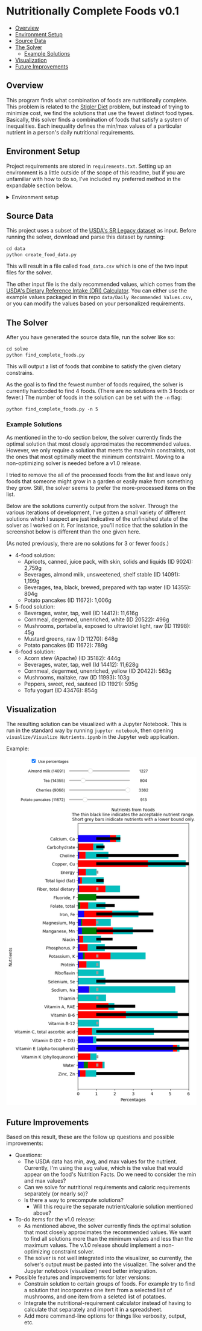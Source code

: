 # Nutritionally Complete Foods v0.1

* [Overview](#Overview)
* [Environment Setup](#Environment-Setup)
* [Source Data](#Source-Data)
* [The Solver](#The-Solver)
  * [Example Solutions](#Example-Solutions)
* [Visualization](#Visualization)
* [Future Improvements](#Future-Improvements)

## Overview

This program finds what combination of foods are nutritionally complete. This problem is related to the [Stigler Diet](https://en.wikipedia.org/wiki/Stigler_diet) problem, but instead of trying to minimize cost, we find the solutions that use the fewest distinct food types. Basically, this solver finds a combination of foods that satisfy a system of inequalities. Each inequality defines the min/max values of a particular nutrient in a person's daily nutritional requirements.



## Environment Setup

Project requirements are stored in `requirements.txt`. Setting up an environment is a little outside of the scope of this readme, but if you are unfamiliar with how to do so, I've included my preferred method in the expandable section below.

<details>
  <summary>Environment setup</summary>

```
# Your OS will need the prerequisites, and that's not particularly straightforward.
# This is what you'll need to install on Ubuntu:
sudo apt install curl git-core gcc make zlib1g-dev libbz2-dev libreadline-dev libsqlite3-dev libssl-dev liblzma-dev

# Install pyenv.
curl https://pyenv.run | bash

# Integrate into your shell. (Restart your shell after this.)
echo 'export PYENV_ROOT="$HOME/.pyenv"' >> ~/.bashrc
echo 'export PATH="$PYENV_ROOT/bin:$PATH"' >> ~/.bashrc
echo 'eval "$(pyenv init -)"' >> ~/.bashrc

# Create a virtual environment with Python 3.12.2
pyenv virtualenv 3.12.2 nutritionally-complete-foods

# Activate that virtual environment
pyenv activate nutritionally-complete-foods

# Install the requirements to that environment
pip install -r requirements.txt

# ...

# Deactivate the environment when you're done
source deactive
```

</details>




## Source Data

This project uses a subset of the [USDA's SR Legacy dataset](https://fdc.nal.usda.gov/) as input. Before running the solver, download and parse this dataset by running:

```
cd data
python create_food_data.py
```

This will result in a file called `food_data.csv` which is one of the two input files for the solver.

The other input file is the daily recommended values, which comes from the [USDA's Dietary Reference Intake (DRI) Calculator](https://www.nal.usda.gov/human-nutrition-and-food-safety/dri-calculator). You can either use the example values packaged in this repo `data/Daily Recommended Values.csv`, or you can modify the values based on your personalized requirements.



## The Solver

After you have generated the source data file, run the solver like so:

```
cd solve
python find_complete_foods.py
```

This will output a list of foods that combine to satisfy the given dietary constrains. 

As the goal is to find the fewest number of foods required, the solver is currently hardcoded to find 4 foods. (There are no solutions with 3 foods or fewer.) The number of foods in the solution can be set with the `-n` flag:

```
python find_complete_foods.py -n 5
```



### Example Solutions

As mentioned in the to-do section below, the solver currently finds the optimal solution that most closely approximates the recommended values. However, we only require a solution that meets the max/min constraints, not the ones that most optimally meet the minimum contstraint. Moving to a non-optimizing solver is needed before a v1.0 release.

I tried to remove the all of the processed foods from the list and leave only foods that someone might grow in a garden or easily make from something they grow. Still, the solver seems to prefer the more-processed items on the list.

Below are the solutions currently output from the solver. Through the various iterations of development, I've gotten a small variety of different solutions which I suspect are just indicative of the unfinished state of the solver as I worked on it. For instance, you'll notice that the solution in the screenshot below is different than the one given here.

(As noted previously, there are no solutions for 3 or fewer foods.)

* 4-food solution:
  * Apricots, canned, juice pack, with skin, solids and liquids (ID 9024): 2,759g
  * Beverages, almond milk, unsweetened, shelf stable (ID 14091): 1,199g
  * Beverages, tea, black, brewed, prepared with tap water (ID 14355): 804g
  * Potato pancakes (ID 11672): 1,006g
* 5-food solution:
  * Beverages, water, tap, well (ID 14412): 11,616g
  * Cornmeal, degermed, unenriched, white (ID 20522): 496g
  * Mushrooms, portabella, exposed to ultraviolet light, raw (ID 11998): 45g
  * Mustard greens, raw (ID 11270): 648g
  * Potato pancakes (ID 11672): 789g
* 6-food solution:
  * Acorn stew (Apache) (ID 35182): 444g
  * Beverages, water, tap, well (Id 14412): 11,628g
  * Cornmeal, degermed, unenriched, yellow (ID 20422): 563g
  * Mushrooms, maitake, raw (ID 11993): 103g                             
  * Peppers, sweet, red, sauteed (ID 11921): 595g
  * Tofu yogurt (ID 43476): 854g



## Visualization

The resulting solution can be visualized with a Jupyter Notebook.  This is run in the standard way by running `jupyter notebook`, then opening `visualize/Visualize Nutrients.ipynb` in the Jupyter web application. 

Example:

![Screenshot of the Jupyter Notebook](screenshot.png)



## Future Improvements

Based on this result, these are the follow up questions and possible improvements:

- Questions:
  - The USDA data has min, avg, and max values for the nutrient. Currently, I'm using the avg value, which is the value that would appear on the food's Nutrition Facts. Do we need to consider the min and max values?
  - Can we solve for nutritional requirements and caloric requirements separately (or nearly so)?
  - Is there a way to precompute solutions?
    - Will this require the separate nutrient/calorie solution mentioned above?
- To-do items for the v1.0 release:
  - As mentioned above, the solver currently finds the optimal solution that most closely approximates the recommended values. We want to find all solutions more than the minimum values and less than the maximum values. The v.1.0 release should implement a non-optimizing constraint solver.
  - The solver is not well integrated into the visualizer, so currently, the solver's output must be pasted into the visualizer. The solver and the Jupyter notebook (visualizer) need better integration.
- Possible features and improvements for later versions:
  - Constrain solution to certain groups of foods. For example try to find a solution that incorporates one item from a selected lisit of mushrooms, and one item from a seleted list of potatoes.
  - Integrate the nutritional-requirement calculator instead of having to calculate that separately and import it in a spreadsheet.
  - Add more command-line options for things like verbosity, output, etc.
